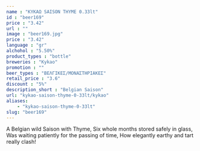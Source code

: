 ```yaml
---
name : "ΚΥΚΑΩ SAISON THYME 0.33lt"
id : "beer169"
price : "3.42"
url : ""
image : "beer169.jpg"
price : "3.42"
language : "gr"
alchohol : "5.50%"
product_types : "bottle"
breweries : "Kykao"
promotion : ""
beer_types : "ΒΕΛΓΙΚΕΣ/ΜΟΝΑΣΤΗΡΙΑΚΕΣ"
retail_price : "3.6"
discount : "5%"
description_short : "Belgian Saison"
url: "kykao-saison-thyme-0-33lt/kykao"
aliases: 
    - "kykao-saison-thyme-0-33lt"
slug: "beer169"
---
```


A Belgian wild Saison with Thyme,
Six whole months stored safely in glass,
Was waiting patiently for the passing of time,
How elegantly earthy and tart really clash!